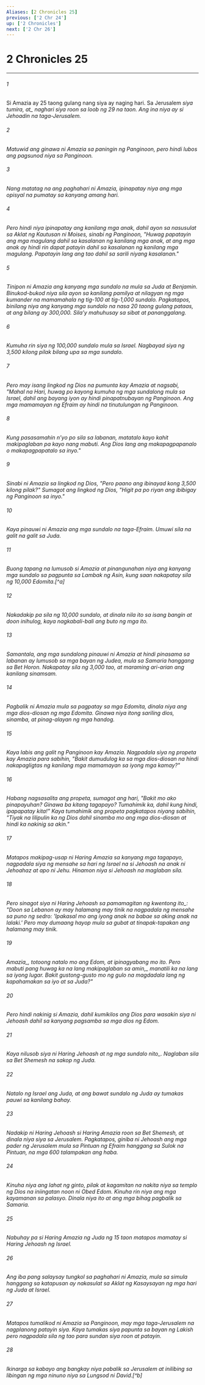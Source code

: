 ```yaml
---
Aliases: [2 Chronicles 25]
previous: ['2 Chr 24']
up: ['2 Chronicles']
next: ['2 Chr 26']
---
```

# 2 Chronicles 25

***






















###### 1 










Si Amazia ay 25 taong gulang nang siya ay naging hari. Sa Jerusalem <i class="trans-change">siya tumira, at_ naghari siya roon sa loob ng 29 na taon. Ang ina niya ay si Jehoadin na taga-Jerusalem. 





















###### 2 










Matuwid ang ginawa ni Amazia sa paningin ng Panginoon, pero hindi lubos ang pagsunod niya sa Panginoon. 





















###### 3 










Nang matatag na ang paghahari ni Amazia, ipinapatay niya ang mga opisyal na pumatay sa kanyang amang hari. 





















###### 4 










Pero hindi niya ipinapatay ang kanilang mga anak, dahil ayon sa nasusulat sa Aklat ng Kautusan ni Moises, sinabi ng Panginoon, "Huwag papatayin ang mga magulang dahil sa kasalanan ng kanilang mga anak, at ang mga anak ay hindi rin dapat patayin dahil sa kasalanan ng kanilang mga magulang. Papatayin lang ang tao dahil sa sarili niyang kasalanan." 





















###### 5 










Tinipon ni Amazia ang kanyang mga sundalo na mula sa Juda at Benjamin. Binukod-bukod niya sila ayon sa kanilang pamilya at nilagyan ng mga kumander na mamamahala ng tig-100 at tig-1,000 sundalo. Pagkatapos, binilang niya ang kanyang mga sundalo na nasa 20 taong gulang pataas, at ang bilang ay 300,000. Silaʼy mahuhusay sa sibat at pananggalang. 





















###### 6 










Kumuha rin siya ng 100,000 sundalo mula sa Israel. Nagbayad siya ng 3,500 kilong pilak bilang upa sa mga sundalo. 





















###### 7 










Pero may isang lingkod ng Dios na pumunta kay Amazia at nagsabi, "Mahal na Hari, huwag po kayong kumuha ng mga sundalong mula sa Israel, dahil ang bayang iyon ay hindi pinapatnubayan ng Panginoon. Ang mga mamamayan ng Efraim ay hindi na tinutulungan ng Panginoon. 





















###### 8 










Kung pasasamahin nʼyo po sila sa labanan, matatalo kayo kahit makipaglaban pa kayo nang mabuti. Ang Dios lang ang makapagpapanalo o makapagpapatalo sa inyo." 





















###### 9 










Sinabi ni Amazia sa lingkod ng Dios, "Pero paano ang ibinayad kong 3,500 kilong pilak?" Sumagot ang lingkod ng Dios, "Higit pa po riyan ang ibibigay ng Panginoon sa inyo." 





















###### 10 










Kaya pinauwi ni Amazia ang mga sundalo na taga-Efraim. Umuwi sila na galit na galit sa Juda. 





















###### 11 










Buong tapang na lumusob si Amazia at pinangunahan niya ang kanyang mga sundalo sa pagpunta sa Lambak ng Asin, kung saan nakapatay sila ng 10,000 Edomita.[^a] 





















###### 12 










Nakadakip pa sila ng 10,000 sundalo, at dinala nila ito sa isang bangin at doon inihulog, kaya nagkabali-bali ang buto ng mga ito. 





















###### 13 










Samantala, ang mga sundalong pinauwi ni Amazia at hindi pinasama sa labanan ay lumusob sa mga bayan ng Judea, mula sa Samaria hanggang sa Bet Horon. Nakapatay sila ng 3,000 tao, at maraming ari-arian ang kanilang sinamsam. 





















###### 14 










Pagbalik ni Amazia mula sa pagpatay sa mga Edomita, dinala niya ang mga dios-diosan ng mga Edomita. Ginawa niya itong sariling dios, sinamba, at pinag-alayan ng mga handog. 





















###### 15 










Kaya labis ang galit ng Panginoon kay Amazia. Nagpadala siya ng propeta kay Amazia para sabihin, "Bakit dumudulog ka sa mga dios-diosan na hindi nakapagligtas ng kanilang mga mamamayan sa iyong mga kamay?" 





















###### 16 










Habang nagsasalita ang propeta, sumagot ang hari, "Bakit mo ako pinapayuhan? Ginawa ba kitang tagapayo? Tumahimik ka, dahil kung hindi, ipapapatay kita!" Kaya tumahimik ang propeta pagkatapos niyang sabihin, "Tiyak na lilipulin ka ng Dios dahil sinamba mo ang mga dios-diosan at hindi ka nakinig sa akin." 





















###### 17 










Matapos makipag-usap ni Haring Amazia sa kanyang mga tagapayo, nagpadala siya ng mensahe sa hari ng Israel na si Jehoash na anak ni Jehoahaz at apo ni Jehu. Hinamon niya si Jehoash na maglaban sila. 





















###### 18 










Pero sinagot siya ni Haring Jehoash <i class="trans-change">sa pamamagitan ng kwentong ito_: "Doon sa Lebanon ay may halamang may tinik na nagpadala ng mensahe sa puno ng sedro: 'Ipakasal mo ang iyong anak na babae sa aking anak na lalaki.' Pero may dumaang hayop mula sa gubat at tinapak-tapakan ang halamang may tinik. 





















###### 19 










<i class="trans-change">Amazia_, totoong natalo mo ang Edom, at ipinagyabang mo ito. Pero <i class="trans-change">mabuti pang huwag ka na lang makipaglaban sa amin,_ manatili ka na lang sa iyong lugar. Bakit gustong-gusto mo ng gulo na magdadala lang ng kapahamakan sa iyo at sa Juda?" 





















###### 20 










Pero hindi nakinig si Amazia, dahil kumikilos ang Dios para wasakin siya ni Jehoash dahil sa kanyang pagsamba sa mga dios ng Edom. 





















###### 21 










Kaya nilusob siya ni Haring Jehoash <i class="trans-change">at ng mga sundalo nito_. Naglaban sila sa Bet Shemesh na sakop ng Juda. 





















###### 22 










Natalo ng Israel ang Juda, at ang bawat sundalo ng Juda ay tumakas pauwi sa kanilang bahay. 





















###### 23 










Nadakip ni Haring Jehoash si Haring Amazia roon sa Bet Shemesh, at dinala niya siya sa Jerusalem. Pagkatapos, giniba ni Jehoash ang mga pader ng Jerusalem mula sa Pintuan ng Efraim hanggang sa Sulok na Pintuan, na mga 600 talampakan ang haba. 





















###### 24 










Kinuha niya ang lahat ng ginto, pilak at kagamitan na nakita niya sa templo ng Dios na iniingatan noon ni Obed Edom. Kinuha rin niya ang mga kayamanan sa palasyo. Dinala niya ito at ang mga bihag pagbalik sa Samaria. 





















###### 25 










Nabuhay pa si Haring Amazia ng Juda ng 15 taon matapos mamatay si Haring Jehoash ng Israel. 





















###### 26 










Ang iba pang salaysay tungkol sa paghahari ni Amazia, mula sa simula hanggang sa katapusan ay nakasulat sa Aklat ng Kasaysayan ng mga hari ng Juda at Israel. 





















###### 27 










Matapos tumalikod ni Amazia sa Panginoon, may mga taga-Jerusalem na nagplanong patayin siya. Kaya tumakas siya papunta sa bayan ng Lakish pero nagpadala sila ng tao para sundan siya roon at patayin. 





















###### 28 










Ikinarga sa kabayo ang bangkay niya pabalik sa Jerusalem at inilibing sa libingan ng mga ninuno niya sa Lungsod ni David.[^b]
